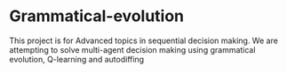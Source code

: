 # Grammatical-evolution
This project is for Advanced topics in sequential decision making. We are attempting to solve multi-agent decision making using grammatical evolution, Q-learning and autodiffing
